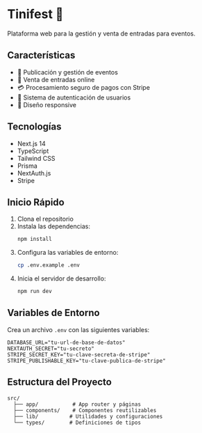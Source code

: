 # Tinifest 🎉

Plataforma web para la gestión y venta de entradas para eventos.

## Características

- 📅 Publicación y gestión de eventos
- 🎫 Venta de entradas online
- 💳 Procesamiento seguro de pagos con Stripe
- 👤 Sistema de autenticación de usuarios
- 📱 Diseño responsive

## Tecnologías

- Next.js 14
- TypeScript
- Tailwind CSS
- Prisma
- NextAuth.js
- Stripe

## Inicio Rápido

1. Clona el repositorio
2. Instala las dependencias:
   ```bash
   npm install
   ```
3. Configura las variables de entorno:
   ```bash
   cp .env.example .env
   ```
4. Inicia el servidor de desarrollo:
   ```bash
   npm run dev
   ```

## Variables de Entorno

Crea un archivo `.env` con las siguientes variables:

```env
DATABASE_URL="tu-url-de-base-de-datos"
NEXTAUTH_SECRET="tu-secreto"
STRIPE_SECRET_KEY="tu-clave-secreta-de-stripe"
STRIPE_PUBLISHABLE_KEY="tu-clave-publica-de-stripe"
```

## Estructura del Proyecto

```
src/
  ├── app/           # App router y páginas
  ├── components/    # Componentes reutilizables
  ├── lib/          # Utilidades y configuraciones
  └── types/        # Definiciones de tipos
``` 